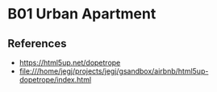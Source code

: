# B01 Urban Apartment

## References

- <https://html5up.net/dopetrope>
- <file:///home/jegj/projects/jegj/gsandbox/airbnb/html5up-dopetrope/index.html>

